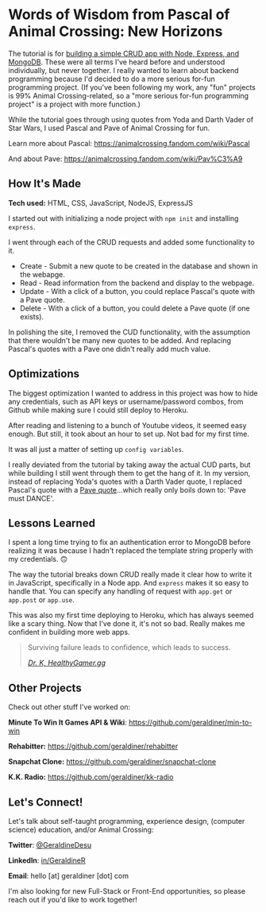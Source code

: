# Words of Wisdom from Pascal of Animal Crossing: New Horizons
The tutorial is for [building a simple CRUD app with Node, Express, and MongoDB](https://zellwk.com/blog/crud-express-mongodb/). These were all terms I've heard before and understood individually, but never together. I really wanted to learn about backend programming because I'd decided to do a more serious for-fun programming project. (If you've been following my work, any "fun" projects is 99% Animal Crossing-related, so a "more serious for-fun programming project" is a project with more function.)

While the tutorial goes through using quotes from Yoda and Darth Vader of Star Wars, I used Pascal and Pave of Animal Crossing for fun.

Learn more about Pascal: https://animalcrossing.fandom.com/wiki/Pascal

And about Pave: https://animalcrossing.fandom.com/wiki/Pav%C3%A9
 
## How It's Made
**Tech used:** HTML, CSS, JavaScript, NodeJS, ExpressJS

I started out with initializing a node project with `npm init` and installing `express`.

I went through each of the CRUD requests and added some functionality to it.

* Create - Submit a new quote to be created in the database and shown in the webapge.
* Read - Read information from the backend and display to the webpage.
* Update - With a click of a button, you could replace Pascal's quote with a Pave quote.
* Delete - With a click of a button, you could delete a Pave quote (if one exists).

In polishing the site, I removed the CUD functionality, with the assumption that there wouldn't be many new quotes to be added. And replacing Pascal's quotes with a Pave one didn't really add much value.
 
## Optimizations
The biggest optimization I wanted to address in this project was how to hide any credentials, such as API keys or username/password combos, from Github while making sure I could still deploy to Heroku. 

After reading and listening to a bunch of Youtube videos, it seemed easy enough. But still, it took about an hour to set up. Not bad for my first time.

It was all just a matter of setting up `config variables`.

I really deviated from the tutorial by taking away the actual CUD parts, but while building I still went through them to get the hang of it. In my version, instead of replacing Yoda's quotes with a Darth Vader quote, I replaced Pascal's quote with a [Pave quote](https://animalcrossing.fandom.com/wiki/Pav%C3%A9)...which really only boils down to: 'Pave must DANCE'.
 
## Lessons Learned
 
I spent a long time trying to fix an authentication error to MongoDB before realizing it was because I hadn't replaced the template string properly with my credentials. 🙃

The way the tutorial breaks down CRUD really made it clear how to write it in JavaScript, specifically in a Node app. And `express` makes it so easy to handle that. You can specify any handling of request with `app.get` or `app.post` or `app.use`. 

This was also my first time deploying to Heroku, which has always seemed like a scary thing. Now that I've done it, it's not so bad. Really makes me confident in building more web apps.

<blockquote>
<p>Surviving failure leads to confidence, which leads to success.</p>
<cite><a href="https://wiki.healthygamer.gg/en/Motivation" target="_blank">Dr. K, HealthyGamer.gg</a></cite>
</blockquote>
 







## Other Projects

Check out other stuff I've worked on:

**Minute To Win It Games API & Wiki**: https://github.com/geraldiner/min-to-win

**Rehabitter:** https://github.com/geraldiner/rehabitter

**Snapchat Clone:** https://github.com/geraldiner/snapchat-clone

**K.K. Radio:** https://github.com/geraldiner/kk-radio

## Let's Connect!

Let's talk about self-taught programming, experience design, (computer science) education, and/or Animal Crossing:

**Twitter**: [@GeraldineDesu](https://twitter.com/geraldinedesu)

**LinkedIn**: [in/GeraldineR](https://linkedin.com/in/geraldiner)

**Email**: hello [at] geraldiner [dot] com

I'm also looking for new Full-Stack or Front-End opportunities, so please reach out if you'd like to work together!
